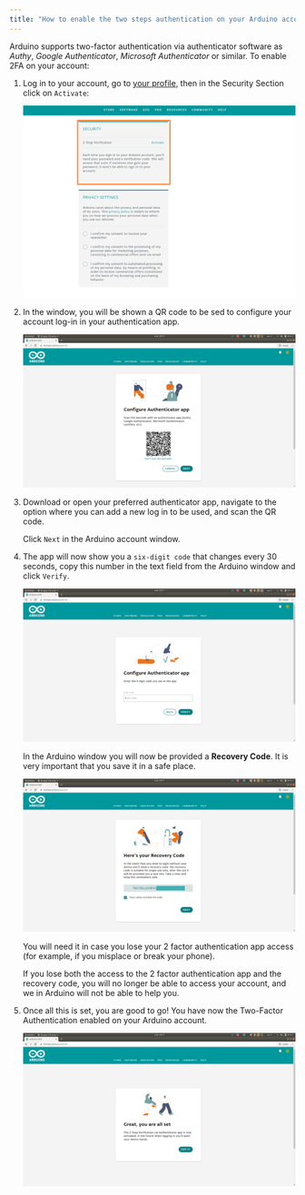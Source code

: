```yaml
---
title: "How to enable the two steps authentication on your Arduino account"
---
```


Arduino supports two-factor authentication via authenticator software as *Authy*, *Google Authenticator*, *Microsoft Authenticator* or similar. To enable 2FA on your account:

1. Log in to your account, go to [your profile](https://id.arduino.cc/), then in the Security Section click on `Activate`:

   ![Security section highlighted in the profile page](img/Profile_Security.png)

2. In the window, you will be shown a QR code to be sed to configure your account log-in in your authentication app.

   ![QR code for configuration of Authenticator app](img/2FA_QRcode.png)

3. Download or open your preferred authenticator app, navigate to the option where you can add a new log in to be used, and scan the QR code.

   Click `Next` in the Arduino account window.

4. The app will now show you a `six-digit code` that changes every 30 seconds, copy this number in the text field from the Arduino window and click `Verify`.

   ![Code box for configuration of Authenticator app](img/2FA_6digits.png)

   In the Arduino window you will now be provided a **Recovery Code**. It is very important that you save it in a safe place.

   ![Recovery code written in code box and "I have safely recorded this code" check box](img/2FA_recoveryCode.png)

   You will need it in case you lose your 2 factor authentication app access (for example, if you misplace or break your phone).

   If you lose both the access to the 2 factor authentication app and the recovery code, you will no longer be able to access your account, and we in Arduino will not be able to help you.

5. Once all this is set, you are good to go! You have now the Two-Factor Authentication enabled on your Arduino account.

   ![Confirmation message stating that 2-Step verification via Authenticator app is activated](img/2FA_success.png)
